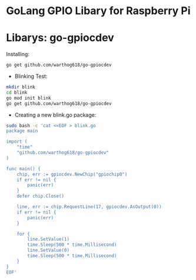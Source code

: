 # GoLang GPIO Libary for Raspberry Pi

# Libarys: go-gpiocdev


Installing:

```sh
go get github.com/warthog618/go-gpiocdev
```


- Blinking Test:
```sh
mkdir blink
cd blink
go mod init blink
go get github.com/warthog618/go-gpiocdev
```


- Creating a new blink.go package:
```sh
sudo bash -c 'cat <<EOF > blink.go
package main

import (
    "time"
    "github.com/warthog618/go-gpiocdev"
)

func main() {
    chip, err := gpiocdev.NewChip("gpiochip0")
    if err != nil {
        panic(err)
    }
    defer chip.Close()

    line, err := chip.RequestLine(17, gpiocdev.AsOutput(0))
    if err != nil {
        panic(err)
    }

    for {
        line.SetValue(1)
        time.Sleep(500 * time.Millisecond)
        line.SetValue(0)
        time.Sleep(500 * time.Millisecond)
    }
}
EOF'
```

